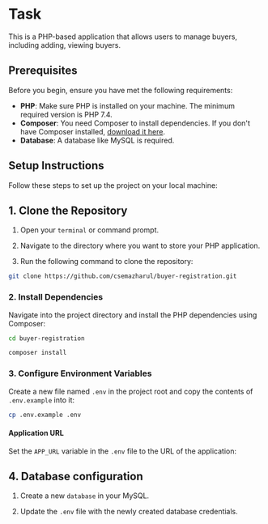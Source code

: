 # Task

This is a PHP-based application that allows users to manage buyers, including adding, viewing buyers.

## Prerequisites

Before you begin, ensure you have met the following requirements:

- **PHP**: Make sure PHP is installed on your machine. The minimum required version is PHP 7.4.
- **Composer**: You need Composer to install dependencies. If you don't have Composer installed, [download it here](https://getcomposer.org/).
- **Database**: A database like MySQL is required.

## Setup Instructions

Follow these steps to set up the project on your local machine:

## 1. Clone the Repository

1. Open your `terminal` or command prompt.

2. Navigate to the directory where you want to store your PHP application.

3. Run the following command to clone the repository:

```bash
git clone https://github.com/csemazharul/buyer-registration.git
```

### 2. Install Dependencies

Navigate into the project directory and install the PHP dependencies using Composer:

```bash
cd buyer-registration
```

```bash
composer install
```

### 3. Configure Environment Variables

Create a new file named `.env` in the project root and copy the contents of `.env.example` into it:

```bash
cp .env.example .env
```

#### Application URL

Set the `APP_URL` variable in the `.env` file to the URL of the application:

## 4. Database configuration

1. Create a new `database` in your MySQL.

2. Update the `.env` file with the newly created database credentials.








